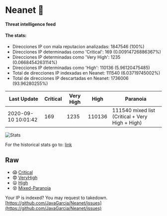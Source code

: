 # Neanet :hocho:
#### Threat intelligence feed
#### The stats:

- Direcciones IP con mala reputacion analizadas: 1847546 (100%)
- Direcciones IP determinadas como 'Critical':  169 (0.00914726886367%)
- Direcciones IP determinadas como 'Very High':  1235 (0.0668454263114%)
- Direcciones IP determinadas como 'High':  110136 (5.96120475485)
- Total de direcciones IP indexadas en Neanet:  111540 (6.03719745002%)
- Total de direcciones IP descartadas en Neanet:  1736006 (93.96280255%)

| Last Update | Critical | Very High | High | Paranoia |
| --- | --- | --- | --- | --- |
| 2020-09-10 10:01:42 | 169 | 1235 | 110136 | 111540 mixed list (Critical + Very High + High)|

![Stats](https://docs.google.com/spreadsheets/d/e/2PACX-1vSnaNMIXVabIpDJjufMlzH7poXnshF3mgd8Is1g9ytUEzVsP5my4Trn8f-xkoLLQ38xpL3HtmUexLo6/pubchart?oid=501124687&format=image)

For the historical stats go to: [link](/stats.csv)
## Raw
- :scream: [Critical](https://raw.githubusercontent.com/JavaGarcia/Neanet/master/blacklists/neanet_critical.txt)
- :fearful: [VeryHigh](https://raw.githubusercontent.com/JavaGarcia/Neanet/master/blacklists/neanet_veryHigh.txtt)
- :frowning: [High](https://raw.githubusercontent.com/JavaGarcia/Neanet/master/blacklists/neanet_high.txt)
- :dizzy_face: [Mixed-Paranoia](https://raw.githubusercontent.com/JavaGarcia/Neanet/master/blacklists/neanet_all.txt)


Your IP is indexed? You may request to takedown. [https://github.com/JavaGarcia/Neanet/issues](https://github.com/JavaGarcia/Neanet/issues)











































































































































































































































































































































































































































































































































































































































































































